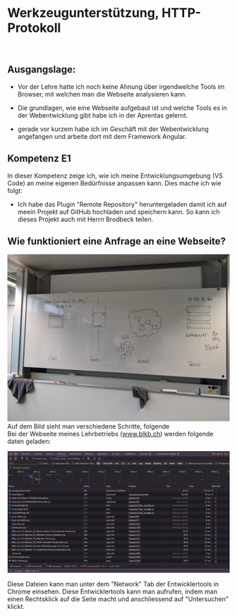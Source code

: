# Werkzeugunterstützung, HTTP-Protokoll
<br>

## Ausgangslage:

- Vor der Lehre hatte ich noch keine Ahnung über irgendwelche Tools im Browser, mit welchen man die Webseite analysieren kann.

- Die grundlagen, wie eine Webseite aufgebaut ist und welche Tools es in der Webentwicklung gibt habe ich in der Aprentas gelernt.

- gerade vor kurzem habe ich im Geschäft mit der Webentwicklung angefangen und arbeite dort mit dem Framework Angular.

## Kompetenz E1
In dieser Kompetenz zeige ich, wie ich meine Entwicklungsumgebung (VS Code) an meine eigenen Bedürfnisse anpassen kann. Dies mache ich wie folgt:

- Ich habe das Plugin "Remote Repository" heruntergeladen damit ich auf meein Projekt auf GitHub hochladen und speichern kann. So kann ich dieses Projekt auch mit Herrn Brodbeck teilen.


## Wie funktioniert eine Anfrage an eine Webseite?

![Anfrage an eine Webseite](Unterricht03.05.2024.jpg)
Auf dem Bild sieht man verschiedene Schritte, folgende 
<br>
Bei der Webseite meines Lehrbetriebs (www.blkb.ch) werden folgende daten geladen: 

![Geladene Dateien von blkb.ch](DateienVonBLKB.png)

Diese Dateien kann man unter dem "Network" Tab der Entwicklertools in Chrome einsehen. Diese Entwicklertools kann man aufrufen, indem man einen Rechtsklick auf die Seite macht und anschliessend auf "Untersuchen" klickt.
